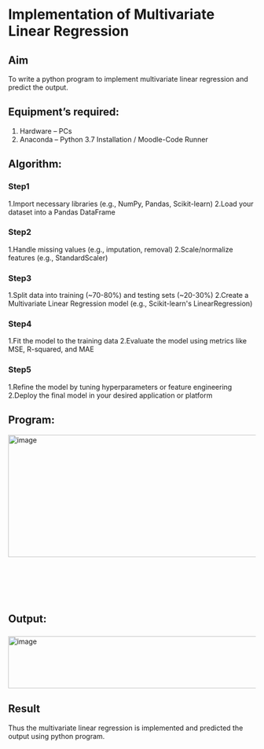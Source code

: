 # Implementation of Multivariate Linear Regression
## Aim
To write a python program to implement multivariate linear regression and predict the output.
## Equipment’s required:
1.	Hardware – PCs
2.	Anaconda – Python 3.7 Installation / Moodle-Code Runner
## Algorithm:
### Step1
1.Import necessary libraries (e.g., NumPy, Pandas, Scikit-learn) 2.Load your dataset into a Pandas DataFrame
<br>

### Step2
1.Handle missing values (e.g., imputation, removal) 2.Scale/normalize features (e.g., StandardScaler)
<br>

### Step3
1.Split data into training (~70-80%) and testing sets (~20-30%) 2.Create a Multivariate Linear Regression
model (e.g., Scikit-learn's LinearRegression)
<br>

### Step4
1.Fit the model to the training data 2.Evaluate the model using metrics like MSE, R-squared, and MAE
<br>

### Step5
1.Refine the model by tuning hyperparameters or feature engineering 2.Deploy the final model in your
desired application or platform
<br>

## Program:
<img width="609" height="249" alt="image" src="https://github.com/user-attachments/assets/b3256f97-e060-4ca1-b099-d459f4baafc9" />

```






```
## Output:

###
<img width="707" height="106" alt="image" src="https://github.com/user-attachments/assets/0499b45b-36a7-407a-beb0-054b96858b19" />



<br>

## Result
Thus the multivariate linear regression is implemented and predicted the output using python program.
